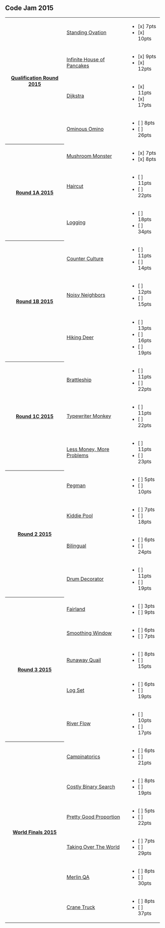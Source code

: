 ## Code Jam 2015

<table>
    <tr>
        <th rowspan="4"><a href="https://codingcompetitions.withgoogle.com/codejam/round/0000000000433515">Qualification Round 2015</a></th>
        <td><a href="https://codingcompetitions.withgoogle.com/codejam/round/0000000000433515/0000000000433738">Standing Ovation</a></td>
        <td>
            <ul>
                <li>[x] 7pts</li>
                <li>[x] 10pts</li>
            </ul>
        </td>
    </tr>
    <tr>
        <td><a href="https://codingcompetitions.withgoogle.com/codejam/round/0000000000433515/0000000000433827">Infinite House of Pancakes</a></td>
        <td>
            <ul>
                <li>[x] 9pts</li>
                <li>[x] 12pts</li>
            </ul>
        </td>
    </tr>
    <tr>
        <td><a href="https://codingcompetitions.withgoogle.com/codejam/round/0000000000433515/0000000000433a60">Dijkstra</a></td>
        <td>
            <ul>
                <li>[x] 11pts</li>
                <li>[x] 17pts</li>
            </ul>
        </td>
    </tr>
    <tr>
        <td><a href="https://codingcompetitions.withgoogle.com/codejam/round/0000000000433515/0000000000433c83">Ominous Omino</a></td>
        <td>
            <ul>
                <li>[ ] 8pts</li>
                <li>[ ] 26pts</li>
            </ul>
        </td>
    </tr>
    <tr>
        <th rowspan="3"><a href="https://codingcompetitions.withgoogle.com/codejam/round/00000000004336e9">Round 1A 2015</a></th>
        <td><a href="https://codingcompetitions.withgoogle.com/codejam/round/00000000004336e9/0000000000433792">Mushroom Monster</a></td>
        <td>
            <ul>
                <li>[x] 7pts</li>
                <li>[x] 8pts</li>
            </ul>
        </td>
    </tr>
    <tr>
        <td><a href="https://codingcompetitions.withgoogle.com/codejam/round/00000000004336e9/0000000000433602">Haircut</a></td>
        <td>
            <ul>
                <li>[ ] 11pts</li>
                <li>[ ] 22pts</li>
            </ul>
        </td>
    </tr>
    <tr>
        <td><a href="https://codingcompetitions.withgoogle.com/codejam/round/00000000004336e9/0000000000433d3a">Logging</a></td>
        <td>
            <ul>
                <li>[ ] 18pts</li>
                <li>[ ] 34pts</li>
            </ul>
        </td>
    </tr>
    <tr>
        <th rowspan="3"><a href="https://codingcompetitions.withgoogle.com/codejam/round/0000000000433551">Round 1B 2015</a></th>
        <td><a href="https://codingcompetitions.withgoogle.com/codejam/round/0000000000433551/0000000000433a0f">Counter Culture</a></td>
        <td>
            <ul>
                <li>[ ] 11pts</li>
                <li>[ ] 14pts</li>
            </ul>
        </td>
    </tr>
    <tr>
        <td><a href="https://codingcompetitions.withgoogle.com/codejam/round/0000000000433551/0000000000433516">Noisy Neighbors</a></td>
        <td>
            <ul>
                <li>[ ] 12pts</li>
                <li>[ ] 15pts</li>
            </ul>
        </td>
    </tr>
    <tr>
        <td><a href="https://codingcompetitions.withgoogle.com/codejam/round/0000000000433551/0000000000433739">Hiking Deer</a></td>
        <td>
            <ul>
                <li>[ ] 13pts</li>
                <li>[ ] 16pts</li>
                <li>[ ] 19pts</li>
            </ul>
        </td>
    </tr>
    <tr>
        <th rowspan="3"><a href="https://codingcompetitions.withgoogle.com/codejam/round/0000000000433b4d">Round 1C 2015</a></th>
        <td><a href="https://codingcompetitions.withgoogle.com/codejam/round/0000000000433b4d/0000000000433de4">Brattleship</a></td>
        <td>
            <ul>
                <li>[ ] 11pts</li>
                <li>[ ] 22pts</li>
            </ul>
        </td>
    </tr>
    <tr>
        <td><a href="https://codingcompetitions.withgoogle.com/codejam/round/0000000000433b4d/0000000000433411">Typewriter Monkey</a></td>
        <td>
            <ul>
                <li>[ ] 11pts</li>
                <li>[ ] 22pts</li>
            </ul>
        </td>
    </tr>
    <tr>
        <td><a href="https://codingcompetitions.withgoogle.com/codejam/round/0000000000433b4d/0000000000433650">Less Money, More Problems</a></td>
        <td>
            <ul>
                <li>[ ] 11pts</li>
                <li>[ ] 23pts</li>
            </ul>
        </td>
    </tr>
    <tr>
        <th rowspan="4"><a href="https://codingcompetitions.withgoogle.com/codejam/round/0000000000433651">Round 2 2015</a></th>
        <td><a href="https://codingcompetitions.withgoogle.com/codejam/round/0000000000433651/0000000000433552">Pegman</a></td>
        <td>
            <ul>
                <li>[ ] 5pts</li>
                <li>[ ] 10pts</li>
            </ul>
        </td>
    </tr>
    <tr>
        <td><a href="https://codingcompetitions.withgoogle.com/codejam/round/0000000000433651/0000000000433a10">Kiddie Pool</a></td>
        <td>
            <ul>
                <li>[ ] 7pts</li>
                <li>[ ] 18pts</li>
            </ul>
        </td>
    </tr>
    <tr>
        <td><a href="https://codingcompetitions.withgoogle.com/codejam/round/0000000000433651/0000000000433517">Bilingual</a></td>
        <td>
            <ul>
                <li>[ ] 6pts</li>
                <li>[ ] 24pts</li>
            </ul>
        </td>
    </tr>
    <tr>
        <td><a href="https://codingcompetitions.withgoogle.com/codejam/round/0000000000433651/000000000043373a">Drum Decorator</a></td>
        <td>
            <ul>
                <li>[ ] 11pts</li>
                <li>[ ] 19pts</li>
            </ul>
        </td>
    </tr>
    <tr>
        <th rowspan="5"><a href="https://codingcompetitions.withgoogle.com/codejam/round/0000000000433c84">Round 3 2015</a></th>
        <td><a href="https://codingcompetitions.withgoogle.com/codejam/round/0000000000433c84/00000000004336ea">Fairland</a></td>
        <td>
            <ul>
                <li>[ ] 3pts</li>
                <li>[ ] 9pts</li>
            </ul>
        </td>
    </tr>
    <tr>
        <td><a href="https://codingcompetitions.withgoogle.com/codejam/round/0000000000433c84/0000000000433793">Smoothing Window</a></td>
        <td>
            <ul>
                <li>[ ] 6pts</li>
                <li>[ ] 7pts</li>
            </ul>
        </td>
    </tr>
    <tr>
        <td><a href="https://codingcompetitions.withgoogle.com/codejam/round/0000000000433c84/0000000000433603">Runaway Quail</a></td>
        <td>
            <ul>
                <li>[ ] 8pts</li>
                <li>[ ] 15pts</li>
            </ul>
        </td>
    </tr>
    <tr>
        <td><a href="https://codingcompetitions.withgoogle.com/codejam/round/0000000000433c84/0000000000433d3b">Log Set</a></td>
        <td>
            <ul>
                <li>[ ] 6pts</li>
                <li>[ ] 19pts</li>
            </ul>
        </td>
    </tr>
    <tr>
        <td><a href="https://codingcompetitions.withgoogle.com/codejam/round/0000000000433c84/0000000000433918">River Flow</a></td>
        <td>
            <ul>
                <li>[ ] 10pts</li>
                <li>[ ] 17pts</li>
            </ul>
        </td>
    </tr>
    <tr>
        <th rowspan="6"><a href="https://codingcompetitions.withgoogle.com/codejam/round/0000000000433831">World Finals 2015</a></th>
        <td><a href="https://codingcompetitions.withgoogle.com/codejam/round/0000000000433831/0000000000433c8d">Campinatorics</a></td>
        <td>
            <ul>
                <li>[ ] 6pts</li>
                <li>[ ] 21pts</li>
            </ul>
        </td>
    </tr>
    <tr>
        <td><a href="https://codingcompetitions.withgoogle.com/codejam/round/0000000000433831/0000000000433a69">Costly Binary Search</a></td>
        <td>
            <ul>
                <li>[ ] 8pts</li>
                <li>[ ] 19pts</li>
            </ul>
        </td>
    </tr>
    <tr>
        <td><a href="https://codingcompetitions.withgoogle.com/codejam/round/0000000000433831/00000000004336f3">Pretty Good Proportion</a></td>
        <td>
            <ul>
                <li>[ ] 5pts</li>
                <li>[ ] 22pts</li>
            </ul>
        </td>
    </tr>
    <tr>
        <td><a href="https://codingcompetitions.withgoogle.com/codejam/round/0000000000433831/000000000043379b">Taking Over The World</a></td>
        <td>
            <ul>
                <li>[ ] 7pts</li>
                <li>[ ] 29pts</li>
            </ul>
        </td>
    </tr>
    <tr>
        <td><a href="https://codingcompetitions.withgoogle.com/codejam/round/0000000000433831/000000000043360e">Merlin QA</a></td>
        <td>
            <ul>
                <li>[ ] 8pts</li>
                <li>[ ] 30pts</li>
            </ul>
        </td>
    </tr>
    <tr>
        <td><a href="https://codingcompetitions.withgoogle.com/codejam/round/0000000000433831/0000000000433d47">Crane Truck</a></td>
        <td>
            <ul>
                <li>[ ] 8pts</li>
                <li>[ ] 37pts</li>
            </ul>
        </td>
    </tr>
</table>
